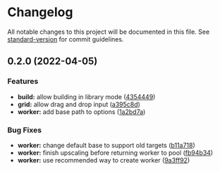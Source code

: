 # Changelog

All notable changes to this project will be documented in this file. See [standard-version](https://github.com/conventional-changelog/standard-version) for commit guidelines.

## 0.2.0 (2022-04-05)


### Features

* **build:** allow building in library mode ([4354449](https://github.com/gqgs/upscalejs/commit/435444974b15280f961e99a9f8d82d4de5cb3a35))
* **grid:** allow drag and drop input ([a395c8d](https://github.com/gqgs/upscalejs/commit/a395c8d0089e92e391b7047d30193e3984de23b9))
* **worker:** add base path to options ([1a2bd7a](https://github.com/gqgs/upscalejs/commit/1a2bd7aea557424cc5e7db540e3c2132a3e997bc))


### Bug Fixes

* **worker:** change default base to support old targets ([b11a718](https://github.com/gqgs/upscalejs/commit/b11a71842716b035e4e0754dfecd111425bfcd37))
* **worker:** finish upscaling before returning worker to pool ([fb94b34](https://github.com/gqgs/upscalejs/commit/fb94b340de0896b8c441879019d4ed07aaeb1351))
* **worker:** use recommended way to create worker ([9a3ff92](https://github.com/gqgs/upscalejs/commit/9a3ff9288c1c336f4369659d8b476b4776ca5054))
